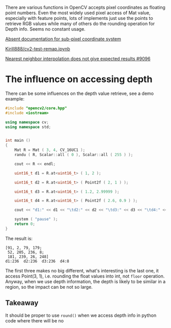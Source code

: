 There are various functions in OpenCV accepts pixel coordinates as floating point numbers. Even the most widely used pixel access of Mat value, especially with feature points, lots of implements just use the points to retrieve RGB values while many of others do the rounding operation for Depth info. Seems no constant usage.

[Absent documentation for sub-pixel coordinate system](https://github.com/opencv/opencv/issues/10130)

[Kirill888/cv2-test-remap.ipynb](https://gist.github.com/Kirill888/0861c2508d41766a0145682e330ff8f5)

[Nearest neighbor interpolation does not give expected results #9096](https://github.com/opencv/opencv/issues/9096)

# The influence on accessing depth

There can be some influences on the depth value retrieve, see a demo example:

``` cpp
#include "opencv2/core.hpp"
#include <iostream>

using namespace cv;
using namespace std;


int main ()
{
    Mat R = Mat ( 3, 4, CV_16UC1 );
    randu ( R, Scalar::all ( 0 ), Scalar::all ( 255 ) );

    cout << R << endl;

    uint16_t d1 = R.at<uint16_t> ( 1, 2 );

    uint16_t d2 = R.at<uint16_t> ( Point2f ( 2, 1 ) );

    uint16_t d3 = R.at<uint16_t> ( 1.2, 2.99999 );

    uint16_t d4 = R.at<uint16_t> ( Point2f ( 2.6, 0.9 ) );

    cout << "d1:" << d1 << "\td2:" << d2 << "\td3:" << d3 << "\td4:" << d4 << endl;

    system ( "pause" );
    return 0;
}
```

The result is:

``` vim
[91, 2, 79, 179;
 52, 205, 236, 8;
 181, 239, 26, 248]
d1:236  d2:236  d3:236  d4:8
```

The first three makes no big different, what's interesting is the last one, it access Point(3, 1), i.e. rounding the float values into int, not `floor` operation. Anyway, when we use depth information, the depth is likely to be similar in a region, so the impact can be not so large.

## Takeaway

It should be proper to use `round()` when we access depth info in python code where there will be no 